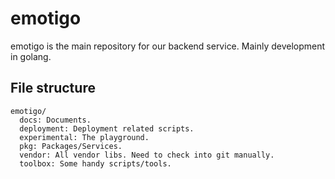 # emotigo
emotigo is the main repository for our backend service.
Mainly development in golang.

## File structure
```
emotigo/
  docs: Documents.
  deployment: Deployment related scripts.
  experimental: The playground.
  pkg: Packages/Services.
  vendor: All vendor libs. Need to check into git manually.
  toolbox: Some handy scripts/tools.
```
